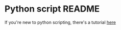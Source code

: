 # Python script README
If you're new to python scripting, there's a tutorial [here](https://docs.python.org/2/tutorial/)
